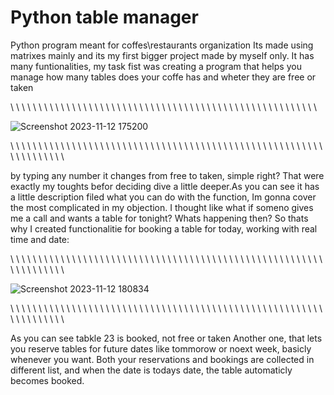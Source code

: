 # Python table manager
 Python program meant for coffes\restaurants organization
 Its made using matrixes mainly and its my first bigger project made by myself only. It has many funtionalities, my task fist was creating a program that helps you manage how many tables does your coffe has and wheter they are free or taken

\ \ \ \ \ \ \ \ \ \ \ \ \ \ \ \ \ \ \ \ \ \ \ \ \ \ \ \ \ \ \ \ \ \ \ \ \ \ \ \ \ \ \ \ \ \ \ \ \ \ \ \ \ \ \



 
 ![Screenshot 2023-11-12 175200](https://github.com/Kokata23/Python-table-manager/assets/123099517/3b469d1a-70f0-4729-862d-2576b34b2fa4)




\ \ \ \ \ \ \ \ \ \ \ \ \ \ \ \ \ \ \ \ \ \ \ \ \ \ \ \ \ \ \ \ \ \ \ \ \ \ \ \ \ \ \ \ \ \ \ \ \ \ \ \ \ \ \ \ \ \ \ \ \ \ \ \ \ \



 
 by typing any number it changes from free to taken, simple right? 
That were exactly my toughts befor deciding dive a little deeper.As you can see it has a little description filed what you can do with the function, Im gonna cover the most complicated in my objection. I thought like what if someno gives me a call and wants a table for tonight? Whats happening then? So thats why I created functionalitie for booking a table for today, working with real time and date:


\ \ \ \ \ \ \ \ \ \ \ \ \ \ \ \ \ \ \ \ \ \ \ \ \ \ \ \ \ \ \ \ \ \ \ \ \ \ \ \ \ \ \ \ \ \ \ \ \ \ \ \ \ \ \ \ \ \ \ \ \ \ \ \ \ \


![Screenshot 2023-11-12 180834](https://github.com/Kokata23/Python-table-manager/assets/123099517/a1d50e77-d375-4d83-be9a-2d1784eb647d)


\ \ \ \ \ \ \ \ \ \ \ \ \ \ \ \ \ \ \ \ \ \ \ \ \ \ \ \ \ \ \ \ \ \ \ \ \ \ \ \ \ \ \ \ \ \ \ \ \ \ \ \ \ \ \ \ \ \ \ \ \ \ \ \ \ \

As you can see tabkle 23 is booked, not free or taken
Another one, that lets you reserve tables for future dates like tommorow or noext week, basicly whenever you want. Both your reservations and bookings are collected in different list, and when the date is todays date, the table automaticly becomes booked.
